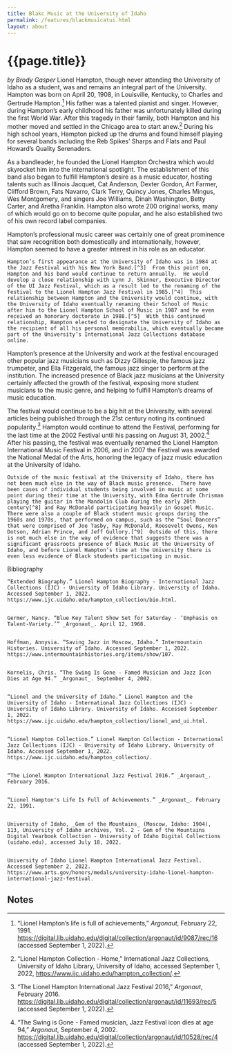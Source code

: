 ```yaml
---
title: Blakc Music at the University of Idaho
permalink: /features/blackmusicatui.html
layout: about
---
```


# {{page.title}}

*by Brody Gasper*
	Lionel Hampton, though never attending the University of Idaho as a student, was and remains an integral part of the University.  Hampton was born on April 20, 1908, in Louisville, Kentucky, to Charles and Gertrude Hampton.[^1]  His father was a talented pianist and singer. However, during Hampton’s early childhood his father was unfortunately killed during the first World War. After this tragedy in their family, both Hampton and his mother moved and settled in the Chicago area to start anew.[^2]  During his high school years, Hampton picked up the drums and found himself playing for several bands including the Reb Spikes’ Sharps and Flats and Paul Howard’s Quality Serenaders. 

As a bandleader, he founded the Lionel Hampton Orchestra which would skyrocket him into the international spotlight. The establishment of this band also began to fulfill Hampton’s desire as a music educator, hosting talents such as Illinois Jacquet, Cat Anderson, Dexter Gordon, Art Farmer, Clifford Brown, Fats Navarro, Clark Terry, Quincy Jones, Charles Mingus, Wes Montgomery, and singers Joe Williams, Dinah Washington, Betty Carter, and Aretha Franklin.  Hampton also wrote 200 original works, many of which would go on to become quite popular, and he also established two of his own record label companies.  

Hampton’s professional music career was certainly one of great prominence that saw recognition both domestically and internationally, however, Hampton seemed to have a greater interest in his role as an educator.

	Hampton’s first appearance at the University of Idaho was in 1984 at the Jazz Festival with his New York Band.[^3]  From this point on, Hampton and his band would continue to return annually.  He would develop a close relationship with Lynn J. Skinner, Executive Director of the UI Jazz Festival, which as a result led to the renaming of the festival to the Lionel Hampton Jazz Festival in 1985.[^4]  This relationship between Hampton and the University would continue, with the University of Idaho eventually renaming their School of Music after him to the Lionel Hampton School of Music in 1987 and he even received an honorary doctorate in 1988.[^5]  With this continued relationship, Hampton elected to designate the University of Idaho as the recipient of all his personal memorabilia, which eventually became part of the University’s International Jazz Collections database online. 

Hampton’s presence at the University and work at the festival encouraged other popular jazz musicians such as Dizzy Gillespie, the famous jazz trumpeter, and Ella Fitzgerald, the famous jazz singer to perform at the institution. The increased presence of Black jazz musicians at the University certainly affected the growth of the festival, exposing more student musicians to the music genre, and helping to fulfill Hampton’s dreams of music education.  

The festival would continue to be a big hit at the University, with several articles being published through the 21st century noting its continued popularity.[^6]  Hampton would continue to attend the Festival, performing for the last time at the 2002 Festival until his passing on August 31, 2002.[^7]  After his passing, the festival was eventually renamed the Lionel Hampton International Music Festival in 2006, and in 2007 the Festival was awarded the National Medal of the Arts, honoring the legacy of jazz music education at the University of Idaho.

	Outside of the music festival at the University of Idaho, there has not been much else in the way of Black music presence.  There have been cases of individual students being involved in music at some point during their time at the University, with Edna Gertrude Chrisman playing the guitar in the Mandolin Club during the early 20th century[^8] and Ray McDonald participating heavily in Gospel Music.  There were also a couple of Black student music groups during the 1960s and 1970s, that performed on campus, such as the “Soul Dancers” that were comprised of Joe Tasby, Ray McDonald, Roosevelt Owens, Ken Dotson, Adrian Prince, and Jeff Gullory.[^9]  Outside of this, there is not much else in the way of evidence that suggests there was a significant grassroots presence of Black Music at the University of Idaho, and before Lionel Hampton’s time at the University there is even less evidence of Black students participating in music.

Bibliography


    “Extended Biography.” Lionel Hampton Biography - International Jazz Collections (IJC) - University of Idaho Library. University of Idaho. Accessed September 1, 2022. https://www.ijc.uidaho.edu/hampton_collection/bio.html.


    Germer, Nancy. “Blue Key Talent Show Set for Saturday - ‘Emphasis on Talent-Variety.’” _Argonaut_. April 12, 1968.


    Hoffman, Annysia. “Saving Jazz in Moscow, Idaho.” Intermountain Histories. University of Idaho. Accessed September 1, 2022. https://www.intermountainhistories.org/items/show/107.


    Kornelis, Chris. “The Swing Is Gone - Famed Musician and Jazz Icon Dies at Age 94.” _Argonaut_. September 4, 2002.


    “Lionel and the University of Idaho.” Lionel Hampton and the University of Idaho - International Jazz Collections (IJC) - University of Idaho Library. University of Idaho. Accessed September 1, 2022. https://www.ijc.uidaho.edu/hampton_collection/lionel_and_ui.html.


    “Lionel Hampton Collection.” Lionel Hampton Collection - International Jazz Collections (IJC) - University of Idaho Library. University of Idaho. Accessed September 1, 2022. https://www.ijc.uidaho.edu/hampton_collection/.


    “The Lionel Hampton International Jazz Festival 2016.” _Argonaut_. February 2016.


    “Lionel Hampton's Life Is Full of Achievements.” _Argonaut_. February 22, 1991.


    University of Idaho, _Gem of the Mountains_ (Moscow, Idaho: 1904), 113, University of Idaho archives, Vol. 2 - Gem of the Mountains Digital Yearbook Collection - University of Idaho Digital Collections (uidaho.edu), accessed July 18, 2022.


    University of Idaho Lionel Hampton International Jazz Festival. Accessed September 2, 2022. https://www.arts.gov/honors/medals/university-idaho-lionel-hampton-international-jazz-festival. 


<!-- Footnotes themselves at the bottom. -->
## Notes

[^1]:
      “Lionel Hampton’s life is full of achievements,” _Argonaut_, February 22, 1991. https://digital.lib.uidaho.edu/digital/collection/argonaut/id/9087/rec/16 (accessed September 1, 2022).

[^2]:
     “Lionel Hampton Collection - Home,” International Jazz Collections, University of Idaho Library, University of Idaho, accessed September 1, 2022, https://www.ijc.uidaho.edu/hampton_collection/. 

[^3]:
     “Lionel Hampton Collection - Biography,” International Jazz Collections, University of Idaho Library, University of Idaho, accessed September 1, 2022, https://www.ijc.uidaho.edu/hampton_collection/bio.html. 

[^4]:
     “Saving Jazz in Moscow, Idaho,” Intermountain Histories, Annysia Hoffman, University of Idaho, https://www.intermountainhistories.org/items/show/107. 

[^5]:
     “Lionel Hampton Collection - Lionel and the University,” International Jazz Collections, University of Idaho Library, University of Idaho, accessed September 1, 2022, https://www.ijc.uidaho.edu/hampton_collection/lionel_and_ui.html. 

[^6]:
     “The Lionel Hampton International Jazz Festival 2016,” _Argonaut_, February 2016. https://digital.lib.uidaho.edu/digital/collection/argonaut/id/11693/rec/5 (accessed September 1, 2022).

[^7]:
     “The Swing is Gone - Famed musician, Jazz Festival icon dies at age 94,” _Argonaut_, September 4, 2002. https://digital.lib.uidaho.edu/digital/collection/argonaut/id/10528/rec/4 (accessed September 1, 2022).

[^8]:
     University of Idaho, Gem of the Moutains (Moscow, ID: 1904), 113, University of Idaho Archives, 1904 Gem of the Mountains, University of Idaho Yearbook, Vol. 2 - Gem of the Mountains Digital Yearbook Collection - University of Idaho Digital Collections (uidaho.edu), accessed July 18, 2022.

[^9]:
     “Blue Key Talent Show Set for Saturday - ‘Emphasis on Talent-Variety’,” _Argonaut_, April 12, 1968. https://digital.lib.uidaho.edu/digital/collection/argonaut/id/9926/rec/1 (accessed September 1, 2022).

